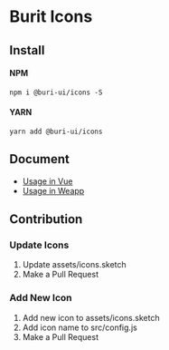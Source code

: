 # Burit Icons

## Install

#### NPM

```shell
npm i @buri-ui/icons -S
```

#### YARN

```shell
yarn add @buri-ui/icons
```

## Document

- [Usage in Vue](https://flykizz.github.io/buri/#/zh-CN/icon)
- [Usage in Weapp](https://flykizz.github.io/buri-weapp/#/icon)

## Contribution

### Update Icons

1. Update assets/icons.sketch
2. Make a Pull Request

### Add New Icon

1. Add new icon to assets/icons.sketch
2. Add icon name to src/config.js
3. Make a Pull Request
